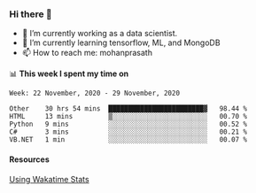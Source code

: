 ### Hi there 👋

- 🔭 I’m currently working as a data scientist.
- 🌱 I’m currently learning tensorflow, ML, and MongoDB
- 📫 How to reach me: mohanprasath

📊 **This week I spent my time on**
<!--START_SECTION:waka-->
```text
Week: 22 November, 2020 - 29 November, 2020

Other    30 hrs 54 mins  ████████████████████████▓   98.44 % 
HTML     13 mins         ▒░░░░░░░░░░░░░░░░░░░░░░░░   00.70 % 
Python   9 mins          ░░░░░░░░░░░░░░░░░░░░░░░░░   00.52 % 
C#       3 mins          ░░░░░░░░░░░░░░░░░░░░░░░░░   00.21 % 
VB.NET   1 min           ░░░░░░░░░░░░░░░░░░░░░░░░░   00.07 % 
```
<!--END_SECTION:waka-->

#### Resources
[Using Wakatime Stats](https://github.com/marketplace/actions/waka-readme)

